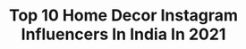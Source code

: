 ---
title: Top 10 Home Decor Instagram Influencers In India In 2021
description: >-
  Find top home decor Instagram influencers in India in 2021. Most popular hashtags: #homedecor #instagram #instagood #photography.
platform: Instagram
hits: 331
text_top: Identify the best Instagram profiles on inBeat.
text_bottom: Our search engine has 331 Instagram influencers like this in India for you to contact.
profiles:
  - username: "prerna.srivastava09"
    fullname: >-
      Prerna Srivastava
    bio: >-
      #fashion #influencer | #plussizemodel | Novel #homedecor #enthusiast @the_nw_decorholic_intown & #doghooman @hazel_the_amstaffpup
    location: "India"
    followers: 27413
    engagement: 194
    commentsToLikes: 0.013370
    id: ckf5w9o45rbxr0j23x43f794i
    verified: false
    hashtags: "#sizeisjustanumber, #beautifulhomes, #ootdfashion, #love"
  - username: "texasbluebungalow"
    fullname: >-
      DeeDee Campbell
    bio: >-
      Living in a 1922 Blue Craftsman Bungalow Cat Mama I love Red! I love old stuff! DM me for collaboration #mycolorfull_homedecor #1922bluebungalow
    location: "India"
    followers: 9030
    engagement: 533
    commentsToLikes: 0.201253
    id: ck5c4w4ji28ja0i118vqvmhc9
    verified: false
    hashtags: "#designdecorlovers, #houseandhome, #vintagecrushin, #mypastperfectfind"
  - username: "designdecoranddisha"
    fullname: >-
      Disha Mishra Dubey
    bio: >-
      #HousetoHome #YouTuber #DecorBlogger #DIY #ContentCreator #HomeDecor #Gardening #HomeMakeover #BudgetDecorating #Art #Craft #CreativeTribe New Video👇
    location: "India"
    followers: 50200
    engagement: 182
    commentsToLikes: 0.030219
    id: ck8t3pabj3z5l0j78ahmk8x6g
    verified: false
    hashtags: "#indianblogger, #bamboobasket, #indiandecor, #housetohome"
  - username: "avanifashionbeautydecor"
    fullname: >-
      Avani (FASHION BEAUTY DECOR)
    bio: >-
      Indian-American 'Social Media INFLUENCER' ▪Entrepreneur ▪ Interior Designer ▪ Mommy ▪Wifey ▪ Style Blogger Collab? DM admin: @homedecor_inspirations
    location: "India"
    followers: 163929
    engagement: 111
    commentsToLikes: 0.020178
    id: ck5py6blluizu0i11gs4cidm0
    verified: false
    hashtags: "#nordstromanniversarysale, #womensupportingwomen, #nordstrom, #sheinofficial"
  - username: "madirakshi_"
    fullname: >-
      Madirakshi
    bio: >-
      ❤Spread love everywhere you go❤ For any business/work queries and paid brand collaborations mail us @ reach2madirakshi@gmail.com Snapchat madirakshi9
    location: "India"
    followers: 163774
    engagement: 512
    commentsToLikes: 0.037657
    id: ck1369hfc5erm0i19bqg15zs3
    verified: true
    hashtags: "#festival, #happydiwali20, #rangoli, #art"
  - username: "yzack_maniya"
    fullname: >-
      VAISHAK.U 🔹
    bio: >-
      ^MALLU BOY🔰 ^KANHANGAD🔰 ^BORN DAY MAY 11🔰 ^PHOTO DESIGN🖌️ ^@_yz_design_ SUPPORT🤝 ^#design 🖤 ^SINGLE 💕🤗 ^WHATSAPP_-9961940988 ☯️☯️☯️☯️☯️☯️☯️☯️☯️☯️☯️
    location: "India"
    followers: 2597
    engagement: 1931
    commentsToLikes: 0.082257
    id: ck9whme25yj640j78o5ommoln
    verified: false
    hashtags: "#jeep, #photooftheday, #gymmotivation, #entekeralam"
  - username: "vyshakhkc"
    fullname: >-
      __~ 007_VYSHAKH~___ kc__
    bio: >-
      📱__MoBile___TecHniCian__📱 💙 KSU 💙 KL __71 BoY 🌳 SB fan 🥰
    location: "India"
    followers: 2747
    engagement: 2311
    commentsToLikes: 0.138609
    id: ck9whz9eo04hz0j787uyzxz6b
    verified: false
    hashtags: "#instagramlover, #black, #godsowncountry, #malappuram"
  - username: "siya0_23"
    fullname: >-
      ❤️🇸​🇮​🇾​🇦​❤️
    bio: >-
      ❤️#modal, 🏡#chandigarh 🖤#single
    location: "India"
    followers: 2398
    engagement: 2452
    commentsToLikes: 0.067964
    id: ckap7mxe7koo10i78gk0cdpz5
    verified: false
    hashtags: "#vintage, #time, #picture, #success"
  - username: "roopaltyagi06"
    fullname: >-
      Roopal Tyagi
    bio: >-
      DM for collaborations.🦄✨🧿
    location: "India"
    followers: 227621
    engagement: 312
    commentsToLikes: 0.015212
    id: ck15qb62j1zwd0i193wqm5q0p
    verified: true
    hashtags: "#diwalilook, #happydhanteras, #look, #bossbabe"
  - username: "ms.journo_"
    fullname: >-
      MUNEETA ANEJA| Influencer
    bio: >-
      📍𝑭𝒂𝒔𝒉𝒊𝒐𝒏•𝑳𝒊𝒇𝒆𝒔𝒕𝒚𝒍𝒆•𝑮𝒓𝒂𝒕𝒊𝒕𝒖𝒅𝒆🙏 📍𝑷𝑹 𝑬𝒙𝒆𝒄𝒖𝒕𝒊𝒗𝒆,𝑫𝑷𝑹 📍𝑭𝒆𝒂𝒕𝒖𝒓𝒆𝒅 𝒊𝒏 @middayindia & @officialsocialsamosa 📍𝑩𝒚𝒍𝒊𝒏𝒆-𝑻𝑶𝑰 📍𝑨𝒃𝒃𝒆𝒚 𝑴𝒂𝒕𝒉𝒆𝒘 𝑴𝒆𝒎𝒐𝒓𝒊𝒂𝒍 𝑨𝒘𝒂𝒓𝒅-𝑱𝒐𝒖𝒓𝒏𝒂𝒍𝒊𝒔𝒎
    location: "India"
    followers: 20407
    engagement: 318
    commentsToLikes: 0.269575
    id: ck5zvfh3j44vm0i14k6abkeum
    verified: false
    hashtags: "#gothgirl, #parisianstyle, #homedecor, #italianstyle"
---